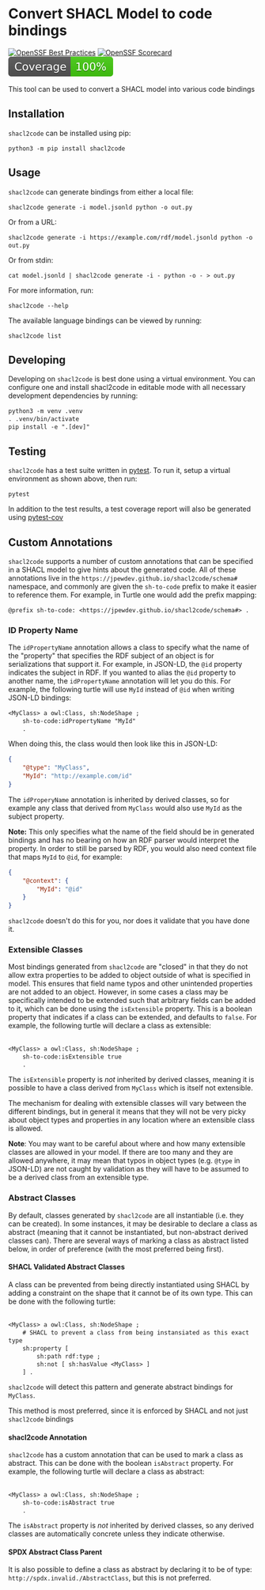 # Convert SHACL Model to code bindings
[![OpenSSF Best Practices](https://www.bestpractices.dev/projects/9999/badge)](https://www.bestpractices.dev/projects/9999)
[![OpenSSF Scorecard](https://api.scorecard.dev/projects/github.com/JPEWdev/shacl2code/badge)](https://scorecard.dev/viewer/?uri=github.com/JPEWdev/shacl2code)
[![Coverage Report](https://raw.githubusercontent.com/JPEWdev/shacl2code/python-coverage-comment-action-data/badge.svg)](https://htmlpreview.github.io/?https://github.com/JPEWdev/shacl2code/blob/python-coverage-comment-action-data/htmlcov/index.html)

This tool can be used to convert a SHACL model into various code bindings

## Installation

`shacl2code` can be installed using pip:

```shell
python3 -m pip install shacl2code
```

## Usage

`shacl2code` can generate bindings from either a local file:
```shell
shacl2code generate -i model.jsonld python -o out.py
```
Or from a URL:
```shell
shacl2code generate -i https://example.com/rdf/model.jsonld python -o out.py
```
Or from stdin:
```shell
cat model.jsonld | shacl2code generate -i - python -o - > out.py
```

For more information, run:
```shell
shacl2code --help
```

The available language bindings can be viewed by running:
```shell
shacl2code list
```

## Developing

Developing on `shacl2code` is best done using a virtual environment. You can
configure one and install shacl2code in editable mode with all necessary
development dependencies by running:

```shell
python3 -m venv .venv
. .venv/bin/activate
pip install -e ".[dev]"
```

## Testing

`shacl2code` has a test suite written in [pytest][pytest]. To run it, setup a
virtual environment as shown above, then run:
```shell
pytest
```

In addition to the test results, a test coverage report will also be generated
using [pytest-cov][pytest-cov]


## Custom Annotations

`shacl2code` supports a number of custom annotations that can be specified in a
SHACL model to give hints about the generated code. All of these annotations
live in the `https://jpewdev.github.io/shacl2code/schema#` namespace, and
commonly are given the `sh-to-code` prefix to make it easier to reference them.
For example, in Turtle one would add the prefix mapping:

```ttl
@prefix sh-to-code: <https://jpewdev.github.io/shacl2code/schema#> .
```

### ID Property Name

The `idPropertyName` annotation allows a class to specify what the name of the
"property" that specifies the RDF subject of an object is for serializations
that support it. For example, in JSON-LD, the `@id` property indicates the
subject in RDF. If you wanted to alias the `@id` property to another name, the
`idPropertyName` annotation will let you do this. For example, the following
turtle will use `MyId` instead of `@id` when writing JSON-LD bindings:

```ttl
<MyClass> a owl:Class, sh:NodeShape ;
    sh-to-code:idPropertyName "MyId"
    .
```

When doing this, the class would then look like this in JSON-LD:
```json
{
    "@type": "MyClass",
    "MyId": "http://example.com/id"
}
```

The `idProperyName` annotation is inherited by derived classes, so for example
any class that derived from `MyClass` would also use `MyId` as the subject
property.

**Note:** This only specifies what the name of the field should be in generated
bindings and has no bearing on how an RDF parser would interpret the property.
In order to still be parsed by RDF, you would also need context file that maps
`MyId` to `@id`, for example:

```json
{
    "@context": {
        "MyId": "@id"
    }
}
```

`shacl2code` doesn't do this for you, nor does it validate that you have done
it.

### Extensible Classes

Most bindings generated from `shacl2code` are "closed" in that they do not
allow extra properties to be added to object outside of what is specified in
model. This ensures that field name typos and other unintended properties are
not added to an object. However, in some cases a class may be specifically
intended to be extended such that arbitrary fields can be added to it, which
can be done using the `isExtensible` property. This is a boolean property that
indicates if a class can be extended, and defaults to `false`. For example, the
following turtle will declare a class as extensible:

```ttl

<MyClass> a owl:Class, sh:NodeShape ;
    sh-to-code:isExtensible true
    .
```

The `isExtensible` property is _not_ inherited by derived classes, meaning it
is possible to have a class derived from `MyClass` which is itself not
extensible.

The mechanism for dealing with extensible classes will vary between the
different bindings, but in general it means that they will not be very picky
about object types and properties in any location where an extensible class is
allowed.

**Note**: You may want to be careful about where and how many extensible
classes are allowed in your model. If there are too many and they are allowed
anywhere, it may mean that typos in object types (e.g. `@type` in JSON-LD) are
not caught by validation as they will have to be assumed to be a derived class
from an extensible type.

### Abstract Classes

By default, classes generated by `shacl2code` are all instantiable (i.e. they
can be created). In some instances, it may be desirable to declare a class as
abstract (meaning that it cannot be instantiated, but non-abstract derived
classes can). There are several ways of marking a class as abstract listed
below, in order of preference (with the most preferred being first).

#### SHACL Validated Abstract Classes

A class can be prevented from being directly instantiated using SHACL by adding
a constraint on the shape that it cannot be of its own type. This can be done
with the following turtle:

```ttl

<MyClass> a owl:Class, sh:NodeShape ;
    # SHACL to prevent a class from being instansiated as this exact type
    sh:property [
        sh:path rdf:type ;
        sh:not [ sh:hasValue <MyClass> ]
    ] .

```

`shacl2code` will detect this pattern and generate abstract bindings for
`MyClass`.

This method is most preferred, since it is enforced by SHACL and not just
`shacl2code` bindings

#### shacl2code Annotation

`shacl2code` has a custom annotation that can be used to mark a class as
abstract. This can be done with the boolean `isAbstract` property. For
example, the following turtle will declare a class as abstract:

```ttl

<MyClass> a owl:Class, sh:NodeShape ;
    sh-to-code:isAbstract true
    .
```

The `isAbstract` property is _not_ inherited by derived classes, so any derived
classes are automatically concrete unless they indicate otherwise.

#### SPDX Abstract Class Parent

It is also possible to define a class as abstract by declaring it to be of
type: `http://spdx.invalid./AbstractClass`, but this is not preferred.

[pytest]: https://www.pytest.org
[pytest-cov]: https://pytest-cov.readthedocs.io/en/latest/
